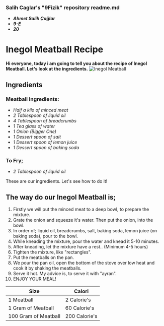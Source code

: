 ### Salih Caglar's "9Fizik" repository readme.md 
- ***Ahmet Salih Çağlar***
- ***9-E***
- ***20***
# Inegol Meatball Recipe
 **Hi everyone, today i am going to tell you about the recipe of Inegol Meatball. Let's look at the ingredients.**
 ![Inegol Meatball](https://www.yemekev.com/uploads/images/gallery/yemekev-inegol-kofte-6.jpg)
 ## Ingredients 
 ### Meatball Ingredients:
 + *Half a kilo of minced meat*
 + *2 Tablespoon of liquid oil*
 + *4 Tablespoon of breadcrumbs*
 + *1 Tea glass of water*
 + *1 Onion (Bigger One)*
 + *1 Dessert spoon of salt*
 + *1 Dessert spoon of lemon juice*
 + *1 Dessert spoon of baking soda*
 ### To Fry;
 + *2 Tablespoon of liquid oil* 
 
 These are our ingredients. Let's see how to do it!
 ## The way do our Inegol Meatball is;
 1. Firstly we will put the minced meat to a deep bowl, to prepare the mixture.
 2. Grate the onion and squeeze it's water. Then put the onion, into the bowl.
 3. In order of; liquid oil, breadcrumbs, salt, baking soda, lemon juice (on baking soda), pour to the bowl.
 4. While kneading the mixture, pour the water and knead it 5-10 minutes.
 5. After kneading, let the mixture have a rest.. (Minimum 4-5 hours)
 6. Tighten the mixture, like "rectangles".
 7. Put the meatballs on the pan. 
 8. We pour the pan oil, open the bottom of the stove over low heat and cook it by shaking the meatballs. 
 9. Serve it hot. My advice is, to serve it with "ayran". 
 10. ENJOY YOUR MEAL!

 |Size|Calori|
 |-----------|-----------|
 |1 Meatball|2 Calorie's|
 |1 Gram of Meatball|60 Calorie's|
 |100 Gram of Meatball|200 Calorie's|
